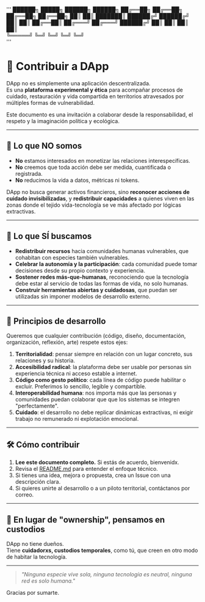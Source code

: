 '''
 ██████╗   █████╗  ██████╗  ██████╗ 
 ██╔══██╗ ██╔══██╗ ██╔══██╗ ██╔══██╗
 ██║  ██║ ███████║ ██████╔╝ ██████╔╝
 ██║  ██║ ██╔══██║ ██╔═══╝  ██╔═══╝ 
 ██████╔╝ ██║  ██║ ██║      ██║     
 ╚═════╝  ╚═╝  ╚═╝ ╚═╝      ╚═╝     
'''
# 🤝 Contribuir a DApp

DApp no es simplemente una aplicación descentralizada.  
Es una **plataforma experimental y ética** para acompañar procesos de cuidado, restauración y vida compartida en territorios atravesados por múltiples formas de vulnerabilidad.

Este documento es una invitación a colaborar desde la responsabilidad, el respeto y la imaginación política y ecológica.

---

## 🌿 Lo que NO somos

- **No** estamos interesados en monetizar las relaciones interespecíficas.
- **No** creemos que toda acción debe ser medida, cuantificada o registrada.
- **No** reducimos la vida a datos, métricas ni tokens.

DApp no busca generar activos financieros, sino **reconocer acciones de cuidado invisibilizadas**, y **redistribuir capacidades** a quienes viven en las zonas donde el tejido vida-tecnología se ve más afectado por lógicas extractivas.

---

## 🌱 Lo que SÍ buscamos

- **Redistribuir recursos** hacia comunidades humanas vulnerables, que cohabitan con especies también vulnerables.
- **Celebrar la autonomía y la participación**: cada comunidad puede tomar decisiones desde su propio contexto y experiencia.
- **Sostener redes más-que-humanas**, reconociendo que la tecnología debe estar al servicio de todas las formas de vida, no solo humanas.
- **Construir herramientas abiertas y cuidadosas**, que puedan ser utilizadas sin imponer modelos de desarrollo externo.

---

## 🧭 Principios de desarrollo

Queremos que cualquier contribución (código, diseño, documentación, organización, reflexión, arte) respete estos ejes:

1. **Territorialidad**: pensar siempre en relación con un lugar concreto, sus relaciones y su historia.
2. **Accesibilidad radical**: la plataforma debe ser usable por personas sin experiencia técnica ni acceso estable a internet.
3. **Código como gesto político**: cada línea de código puede habilitar o excluir. Preferimos lo sencillo, legible y compartible.
4. **Interoperabilidad humana**: nos importa más que las personas y comunidades puedan colaborar que que los sistemas se integren "perfectamente".
5. **Cuidado**: el desarrollo no debe replicar dinámicas extractivas, ni exigir trabajo no remunerado ni explotación emocional.

---

## 🛠️ Cómo contribuir

1. **Lee este documento completo.** Si estás de acuerdo, bienvenidx.
2. Revisa el [README.md](./README.md) para entender el enfoque técnico.
3. Si tienes una idea, mejora o propuesta, crea un Issue con una descripción clara.
4. Si quieres unirte al desarrollo o a un piloto territorial, contáctanos por correo.

---

## 🐚 En lugar de "ownership", pensamos en custodios

DApp no tiene dueños.  
Tiene **cuidadorxs, custodios temporales**, como tú, que creen en otro modo de habitar la tecnología.

---

> *"Ninguna especie vive sola, ninguna tecnología es neutral, ninguna red es solo humana."*

Gracias por sumarte.

